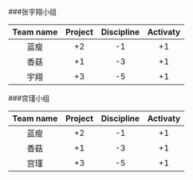 ###张宇翔小组

|Team name | Project | Discipline|  Activaty |
|:--------:|:-------:|:---------:|:---------:|
|    蓝瘦 	 |    +2   |     -1	   |    +1     |
|    香菇 	 |    +1   |     -3	   |    +1     |
|    宇翔 	 |    +3   |     -5    |    +1     |


###宫瑾小组

|Team name | Project | Discipline|  Activaty |
|:--------:|:-------:|:---------:|:---------:|
|    蓝瘦 	 |    +2   |     -1	   |    +1     |
|    香菇 	 |    +1   |     -3	   |    +1     |
|    宫瑾 	 |    +3   |     -5    |    +1     |